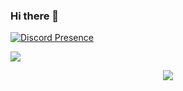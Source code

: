 ### Hi there 👋
[![Discord Presence](https://lanyard.cnrad.dev/api/689344187392589845)](https://discord.com/users/689344187392589845)

![](https://komarev.com/ghpvc/?username=workframes)

<p align = "center"><img src = "https://github-widgetbox.vercel.app/api/profile?username=workframes&data=followers,repositories,stars,commits"></p>

